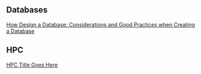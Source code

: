 
## Databases

[How Design a Database: Considerations and Good Practices when Creating a Database](./databases/how-to-design-a-database.html)

## HPC

[HPC Title Goes Here](./hpc/hpc-test-link.html)

